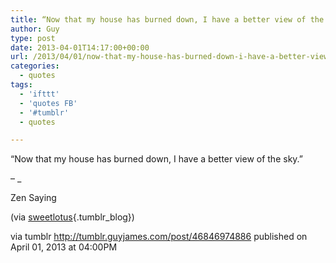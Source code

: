 ```yaml
---
title: “Now that my house has burned down, I have a better view of the sky.”
author: Guy
type: post
date: 2013-04-01T14:17:00+00:00
url: /2013/04/01/now-that-my-house-has-burned-down-i-have-a-better-view-of-the-sky/
categories:
  - quotes
tags:
  - 'ifttt'
  - 'quotes FB'
  - '#tumblr'
  - quotes

---
```

“Now that my house has burned down, I have a better view of the sky.”

&#8211; _</p> 

Zen Saying

(via [sweetlotus][1]{.tumblr_blog})

</em>

via tumblr http://tumblr.guyjames.com/post/46846974886 published on April 01, 2013 at 04:00PM

 [1]: http://sweetlotus.tumblr.com/